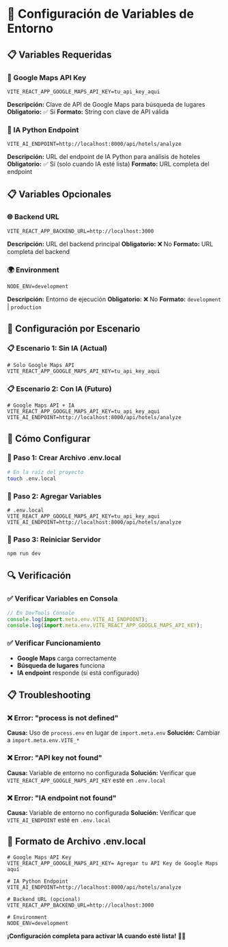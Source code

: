 # 🔧 Configuración de Variables de Entorno

## 📋 Variables Requeridas

### **🔑 Google Maps API Key**

```env
VITE_REACT_APP_GOOGLE_MAPS_API_KEY=tu_api_key_aqui
```

**Descripción:** Clave de API de Google Maps para búsqueda de lugares
**Obligatorio:** ✅ Sí
**Formato:** String con clave de API válida

### **🤖 IA Python Endpoint**

```env
VITE_AI_ENDPOINT=http://localhost:8000/api/hotels/analyze
```

**Descripción:** URL del endpoint de IA Python para análisis de hoteles
**Obligatorio:** ✅ Sí (solo cuando IA esté lista)
**Formato:** URL completa del endpoint

## 📋 Variables Opcionales

### **🌐 Backend URL**

```env
VITE_REACT_APP_BACKEND_URL=http://localhost:3000
```

**Descripción:** URL del backend principal
**Obligatorio:** ❌ No
**Formato:** URL completa del backend

### **🌍 Environment**

```env
NODE_ENV=development
```

**Descripción:** Entorno de ejecución
**Obligatorio:** ❌ No
**Formato:** `development` | `production`

## 🔧 Configuración por Escenario

### **📋 Escenario 1: Sin IA (Actual)**

```env
# Solo Google Maps API
VITE_REACT_APP_GOOGLE_MAPS_API_KEY=tu_api_key_aqui
```

### **📋 Escenario 2: Con IA (Futuro)**

```env
# Google Maps API + IA
VITE_REACT_APP_GOOGLE_MAPS_API_KEY=tu_api_key_aqui
VITE_AI_ENDPOINT=http://localhost:8000/api/hotels/analyze
```

## 🚀 Cómo Configurar

### **🔧 Paso 1: Crear Archivo .env.local**

```bash
# En la raíz del proyecto
touch .env.local
```

### **🔧 Paso 2: Agregar Variables**

```env
# .env.local
VITE_REACT_APP_GOOGLE_MAPS_API_KEY=tu_api_key_aqui
VITE_AI_ENDPOINT=http://localhost:8000/api/hotels/analyze
```

### **🔧 Paso 3: Reiniciar Servidor**

```bash
npm run dev
```

## 🔍 Verificación

### **✅ Verificar Variables en Consola**

```javascript
// En DevTools Console
console.log(import.meta.env.VITE_AI_ENDPOINT);
console.log(import.meta.env.VITE_REACT_APP_GOOGLE_MAPS_API_KEY);
```

### **✅ Verificar Funcionamiento**

- **Google Maps** carga correctamente
- **Búsqueda de lugares** funciona
- **IA endpoint** responde (si está configurado)

## 📋 Troubleshooting

### **❌ Error: "process is not defined"**

**Causa:** Uso de `process.env` en lugar de `import.meta.env`
**Solución:** Cambiar a `import.meta.env.VITE_*`

### **❌ Error: "API key not found"**

**Causa:** Variable de entorno no configurada
**Solución:** Verificar que `VITE_REACT_APP_GOOGLE_MAPS_API_KEY` esté en `.env.local`

### **❌ Error: "IA endpoint not found"**

**Causa:** Variable de entorno no configurada
**Solución:** Verificar que `VITE_AI_ENDPOINT` esté en `.env.local`

## 🎯 Formato de Archivo .env.local

```env
# Google Maps API Key
VITE_REACT_APP_GOOGLE_MAPS_API_KEY= Agregar tu API Key de Google Maps aquí

# IA Python Endpoint
VITE_AI_ENDPOINT=http://localhost:8000/api/hotels/analyze

# Backend URL (opcional)
VITE_REACT_APP_BACKEND_URL=http://localhost:3000

# Environment
NODE_ENV=development
```

**¡Configuración completa para activar IA cuando esté lista!** 🚀✨
